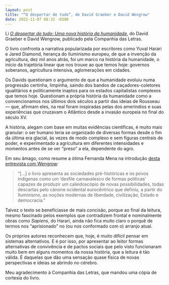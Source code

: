 ```yaml
---
layout: post
title: "“O despertar de tudo”, de David Graeber e David Wengrow"
date: 2022-11-07 08:32 -0300
---
```

Li [_O despertar de tudo: Uma nova história da humanidade_](https://www.companhiadasletras.com.br/livro/9786559211722/o-despertar-de-tudo), do David Graeber e David Wengrow, publicado pela Companhia das Letras.

O livro confronta a narrativa popularizada por escritores como Yuval Harari e Jared Diamond, herança do Iluminismo europeu, de que a invenção da agricultura, dez mil anos atrás, foi um marco na história da humanidade, o início da trajetória linear que nos trouxe ao que temos hoje: governos soberanos, agricultura intensiva, aglomerações em cidades.

Os Davids questionam o argumento de que a humanidade evoluiu numa progressão certinha, limpinha, saindo dos bandos de caçadores-coletores igualitários e politicamente inaptos para os estados capitalistas complexos que temos hoje. Questionam a própria história da humanidade como a convencionamos nos últimos dois séculos a partir das ideias de Rousseau — que, afirmam eles, na real foram inspiradas pelas dos ameríndios e suas experiências que cruzavam o Atlântico desde a invasão europeia no final do século XV.

A história, alegam com base em muitas evidências científicas, é muito mais granular: o ser humano teria se organizado de diversas formas desde o fim da última era glacial, às vezes de modo complexo e sem figuras centrais de poder, e experimentado a agricultura em diferentes intensidades e momentos antes de se ver “preso” a ela, dependente do agro.

Em seu âmago, como resume a ótima Fernanda Mena na introdução [desta entrevista com Wengrow](https://www1.folha.uol.com.br/ilustrissima/2022/08/humanos-estao-errados-sobre-a-historia-da-humanidade-aponta-livro.shtml):

>“[…] o livro apresenta as sociedades pré-históricas e os povos indígenas como um ‘desfile carnavalesco de formas políticas’ capazes de produzir um caleidoscópio de novas possibilidades, todas descartas pelo cânone ocidental eurocêntrico que definiu, a partir do Iluminismo, as noções modernas de liberdade, civilização, Estado e democracia.”

Talvez o texto se beneficiasse de mais concisão, porque ao final da leitura, mesmo fascinado pelos exemplos que contradizem frontal e nominalmente obras como _Sapiens_, do Harari, ainda não fica muito claro o porquê de termos nos “aprisionado” no (ou nos conformado com o) arranjo atual.

Os próprios autores reconhecem que, hoje, é muito difícil pensar em sistemas alternativos. E é por isso, por apresentar ao leitor formas alternativas de convivência e de pactos sociais que pelo visto funcionaram muito bem em alguns momentos da nossa história, que a leitura é tão válida. É daquelas que dão uma sensação quase física de novas perspectivas e ideias se abrindo no cérebro.

Meu agradecimento à Companhia das Letras, que mandou uma cópia de cortesia do livro.